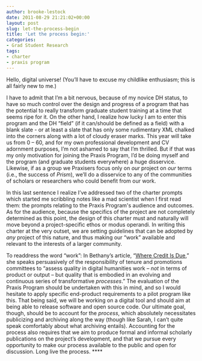 ```yaml
---
author: brooke-lestock
date: 2011-08-29 21:21:02+00:00
layout: post
slug: let-the-process-begin
title: 'Let the process begin:'
categories:
- Grad Student Research
tags:
- charter
- praxis program
---
```


Hello, digital universe! (You’ll have to excuse my childlike enthusiasm; this is all fairly new to me.)

I have to admit that I’m a bit nervous, because of my novice DH status, to have so much control over the design and progress of a program that has the potential to really transform graduate student training at a time that seems ripe for it. On the other hand, I realize how lucky I am to enter this program and the DH “field” (if it can/should be defined as a field) with a blank slate - or at least a slate that has only some rudimentary XML chalked into the corners along with a lot of cloudy eraser marks. This year will take us from 0 – 60, and for my own professional development and CV adornment purposes, I’m not ashamed to say that I’m thrilled. But if that was my only motivation for joining the Praxis Program, I’d be doing myself and the program (and graduate students everywhere) a huge disservice. Likewise, if as a group we Praxisers focus only on _our_ project on _our_ terms (i.e., the success of _Prism_), we’ll do a disservice to any of the communities of scholars or researchers who could benefit from our work.

In this last sentence I realize I’ve addressed two of the charter prompts which started me scribbling notes like a mad scientist when I first read them: the prompts relating to the Praxis Program's audience and outcomes. As for the audience, because the specifics of the project are not completely determined as this point, the design of this charter must and naturally will move beyond a project-specific ethos or modus operandi. In writing this charter at the very outset, we are setting guidelines that can be adopted by _any_ project of this nature, and thus making our “work” available and relevant to the interests of a larger community.

To readdress the word “work”: In Bethany’s article, “[Where Credit Is Due](http://nowviskie.org/2011/where-credit-is-due/),” she speaks persuasively of the responsibility of tenure and promotions committees to “assess quality in digital humanities work – _not_ in terms of product or output – but quality that is embodied in an evolving and continuous series of transformative _processes_.” The evaluation of the Praxis Program should be undertaken with this in mind, and so I would hesitate to apply specific end-product requirements to a pilot program like this. That being said, we will be working on a digital tool and should aim at being able to release software and open source code. Our ultimate goal, though, should be to account for the _process_, which absolutely necessitates publicizing and archiving along the way (though like Sarah, I can’t quite speak comfortably about what archiving entails). Accounting for the process also requires that we aim to produce formal and informal scholarly publications on the project’s development, and that we pursue every opportunity to make our process available to the public and open for discussion. Long live the process. ****
